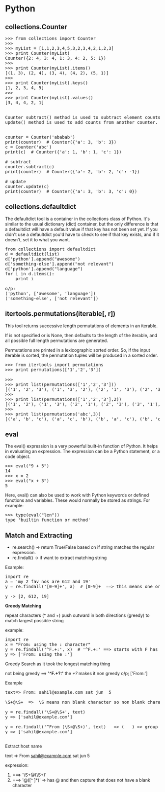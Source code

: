 # Python

## collections.Counter

<pre>
>>> from collections import Counter
>>> 
>>> myList = [1,1,2,3,4,5,3,2,3,4,2,1,2,3]
>>> print Counter(myList)
Counter({2: 4, 3: 4, 1: 3, 4: 2, 5: 1})
>>>
>>> print Counter(myList).items()
[(1, 3), (2, 4), (3, 4), (4, 2), (5, 1)]
>>> 
>>> print Counter(myList).keys()
[1, 2, 3, 4, 5]
>>> 
>>> print Counter(myList).values()
[3, 4, 4, 2, 1]


Counter subtract() method is used to subtract element counts from another counter. 
update() method is used to add counts from another counter.


counter = Counter('ababab')
print(counter)  # Counter({'a': 3, 'b': 3})
c = Counter('abc')
print(c)  # Counter({'a': 1, 'b': 1, 'c': 1})

# subtract
counter.subtract(c)
print(counter)  # Counter({'a': 2, 'b': 2, 'c': -1})

# update
counter.update(c)
print(counter)  # Counter({'a': 3, 'b': 3, 'c': 0})
</pre>

## collections.defaultdict

The defaultdict tool is a container in the collections class of Python. It's similar to the usual dictionary (dict) container, but the only difference is that a defaultdict will have a default value if that key has not been set yet. If you didn't use a defaultdict you'd have to check to see if that key exists, and if it doesn't, set it to what you want.

<pre>
from collections import defaultdict
d = defaultdict(list)
d['python'].append("awesome")
d['something-else'].append("not relevant")
d['python'].append("language")
for i in d.items():
    print i

o/p:
('python', ['awesome', 'language'])
('something-else', ['not relevant'])
</pre>

## itertools.permutations(iterable[, r])

This tool returns successive  length permutations of elements in an iterable.

If  is not specified or is None, then  defaults to the length of the iterable, and all possible full length permutations are generated.

Permutations are printed in a lexicographic sorted order. So, if the input iterable is sorted, the permutation tuples will be produced in a sorted order.

<pre>
>>> from itertools import permutations
>>> print permutations(['1','2','3'])
<itertools.permutations object at 0x02A45210>
>>> 
>>> print list(permutations(['1','2','3']))
[('1', '2', '3'), ('1', '3', '2'), ('2', '1', '3'), ('2', '3', '1'), ('3', '1', '2'), ('3', '2', '1')]
>>> 
>>> print list(permutations(['1','2','3'],2))
[('1', '2'), ('1', '3'), ('2', '1'), ('2', '3'), ('3', '1'), ('3', '2')]
>>>
>>> print list(permutations('abc',3))
[('a', 'b', 'c'), ('a', 'c', 'b'), ('b', 'a', 'c'), ('b', 'c', 'a'), ('c', 'a', 'b'), ('c', 'b', 'a')]
</pre>


## eval

The eval() expression is a very powerful built-in function of Python. It helps in evaluating an expression. The expression can be a Python statement, or a code object.
<pre>
>>> eval("9 + 5")
14
>>> x = 2
>>> eval("x + 3")
5
</pre>

Here, eval() can also be used to work with Python keywords or defined functions and variables. These would normally be stored as strings.
For example:
<pre>
>>> type(eval("len"))
type 'builtin_function_or_method'
</pre>


## Match and Extracting

- re.search() -> return True/False based on if string matches the regular expression.
- re.findall() -> if want to extract matching string

Example:
<pre>
import re
a = 'my 2 fav nos are 612 and 19'
y = re.findall('[0-9]+', a)  # [0-9]+  ==> this means one or more digits

y -> [2, 612, 19]
</pre>

**Greedy Matching**

repeat characters (* and +) push outward in both directions (greedy) to match largest possible string

example:
<pre>
import re
x = "From: using the : character"
y = re.findall('^F.+:', x)  # '^F.+:' ==> starts with F has one or more characters and ends with :
y => ['From: using the :']
</pre>
Greedy Search as it took the longest matching thing

not being greedy ==> **'^F.+?:'**  the *+?* makes it non greedy
o/p; ['From:']

Example
<pre>
text=> From: sahil@example.com sat jun  5

\S+@\S+  =>  \S means non blank character so non blank characters around @

y = re.findall('\S+@\S+', text)
y => ['sahil@example.com']

y = re.findall('^From (\S+@\S+)', text)   => (   ) => group we want to extract
y => ['sahil@example.com']

</pre>


Extract host name

text => From sahil@example.com sat jun 5

expression:

1. ===>   '\S+@(\S+)'  
2. ===>   '@([^ ]*)'  => has @ and then capture that does not have a blank character
